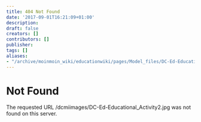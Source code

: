 ```yaml
---
title: 404 Not Found
date: '2017-09-01T16:21:09+01:00'
description: 
draft: false
creators: []
contributors: []
publisher: 
tags: []
aliases:
- "/archive/moinmoin_wiki/educationwiki/pages/Model_files/DC-Ed-Educational_Activity2.html"
---
```


# Not Found

The requested URL /dcmiimages/DC-Ed-Educational\_Activity2.jpg was not found on this server.

